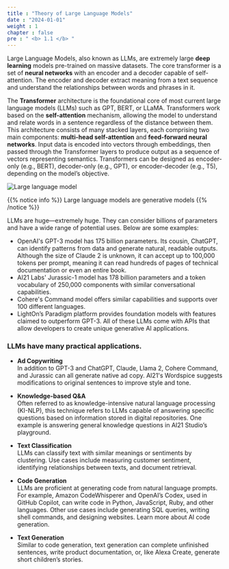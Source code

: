 ```yaml
---
title : "Theory of Large Language Models"
date : "2024-01-01"
weight : 1 
chapter : false
pre : " <b> 1.1 </b> "
---
```


Large Language Models, also known as LLMs, are extremely large **deep learning** models pre-trained on massive datasets. The core transformer is a set of **neural networks** with an encoder and a decoder capable of self-attention. The encoder and decoder extract meaning from a text sequence and understand the relationships between words and phrases in it.

The **Transformer** architecture is the foundational core of most current large language models (LLMs) such as GPT, BERT, or LLaMA. Transformers work based on the **self-attention** mechanism, allowing the model to understand and relate words in a sentence regardless of the distance between them. This architecture consists of many stacked layers, each comprising two main components: **multi-head self-attention** and **feed-forward neural networks**. Input data is encoded into vectors through embeddings, then passed through the Transformer layers to produce output as a sequence of vectors representing semantics. Transformers can be designed as encoder-only (e.g., BERT), decoder-only (e.g., GPT), or encoder-decoder (e.g., T5), depending on the model’s objective.

![Large language model](/images/1.introduce/1.0.png)

{{% notice info %}}
Large language models are generative models
{{% /notice %}}

LLMs are huge—extremely huge. They can consider billions of parameters and have a wide range of potential uses. Below are some examples:

- OpenAI's GPT-3 model has 175 billion parameters. Its cousin, ChatGPT, can identify patterns from data and generate natural, readable outputs. Although the size of Claude 2 is unknown, it can accept up to 100,000 tokens per prompt, meaning it can read hundreds of pages of technical documentation or even an entire book.
- AI21 Labs' Jurassic-1 model has 178 billion parameters and a token vocabulary of 250,000 components with similar conversational capabilities.
- Cohere's Command model offers similar capabilities and supports over 100 different languages.
- LightOn’s Paradigm platform provides foundation models with features claimed to outperform GPT-3. All of these LLMs come with APIs that allow developers to create unique generative AI applications.

### LLMs have many practical applications.

- **Ad Copywriting**  
In addition to GPT-3 and ChatGPT, Claude, Llama 2, Cohere Command, and Jurassic can all generate native ad copy. AI21's Wordspice suggests modifications to original sentences to improve style and tone.

- **Knowledge-based Q&A**  
Often referred to as knowledge-intensive natural language processing (KI-NLP), this technique refers to LLMs capable of answering specific questions based on information stored in digital repositories. One example is answering general knowledge questions in AI21 Studio’s playground.

- **Text Classification**  
LLMs can classify text with similar meanings or sentiments by clustering. Use cases include measuring customer sentiment, identifying relationships between texts, and document retrieval.

- **Code Generation**  
LLMs are proficient at generating code from natural language prompts. For example, Amazon CodeWhisperer and OpenAI’s Codex, used in GitHub Copilot, can write code in Python, JavaScript, Ruby, and other languages. Other use cases include generating SQL queries, writing shell commands, and designing websites. Learn more about AI code generation.

- **Text Generation**  
Similar to code generation, text generation can complete unfinished sentences, write product documentation, or, like Alexa Create, generate short children’s stories.
